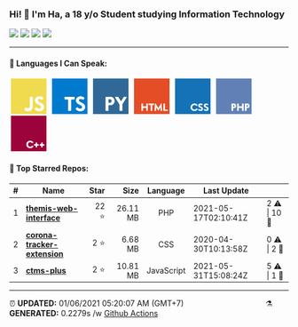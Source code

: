 <h3>Hi! 👋 I'm Ha, a 18 y/o Student studying Information Technology</h3>
<span>
	<img src="https://img.shields.io/badge/31-STARS-8cecff?style=for-the-badge">
	<img src="https://img.shields.io/badge/9-REPOS-f2e174?style=for-the-badge">
	<img src="https://img.shields.io/badge/9-FOLLOWERS-ff9eb6?style=for-the-badge">
	<img src="https://estruyf-github.azurewebsites.net/api/VisitorHit?user=belivipro9x99&repo=belivipro9x99&countColor=#ff85c8">
</span>

<hr>

<h4>🧬 Languages I Can Speak:</h4>
<span>
	<img style="margin: 0 3px" width="64" src="assets/icons/js.png" title="JavaScript">
	<img style="margin: 0 3px" width="64" src="assets/icons/ts.png" title="TypeScript">
	<img style="margin: 0 3px" width="64" src="assets/icons/py.png" title="Python">
	<img style="margin: 0 3px" width="64" src="assets/icons/html.png" title="Hypertext Markup Language">
	<img style="margin: 0 3px" width="64" src="assets/icons/css.png" title="Cascading Style Sheets">
	<img style="margin: 0 3px" width="64" src="assets/icons/php.png" title="Hypertext Preprocessor">
	<img style="margin: 0 3px" width="64" src="assets/icons/cpp.png" title="C++">
</span>

<h4>🥇 Top Starred Repos:</h4>

|#|Name|Star|Size|Language|Last Update||
|---|---|---:|---:|:---:|---|--|
|1|**[themis-web-interface](https://github.com/belivipro9x99/themis-web-interface)**|22 ⭐|26.11 MB|PHP|2021-05-17T02:10:41Z|2 ⚠  \|  10 🍴|
|2|**[corona-tracker-extension](https://github.com/belivipro9x99/corona-tracker-extension)**|2 ⭐|6.68 MB|CSS|2020-04-30T10:13:58Z|0 ⚠  \|  2 🍴|
|3|**[ctms-plus](https://github.com/belivipro9x99/ctms-plus)**|2 ⭐|10.81 MB|JavaScript|2021-05-31T15:08:24Z|5 ⚠  \|  1 🍴|


<hr>

<span style="clear: both">
	<span align="left">⏰ <b>UPDATED:</b> 01/06/2021 05:20:07 AM (GMT+7)</span>
	<span>&emsp;&emsp;&emsp;&emsp;&emsp;&emsp;&emsp;&emsp;&emsp;&emsp;</span>
	<span align="right">⚗ <b>GENERATED:</b> 0.2279s /w <a href="https://github.com/belivipro9x99/belivipro9x99/actions" target="_blank">Github Actions</a></span>
</span>